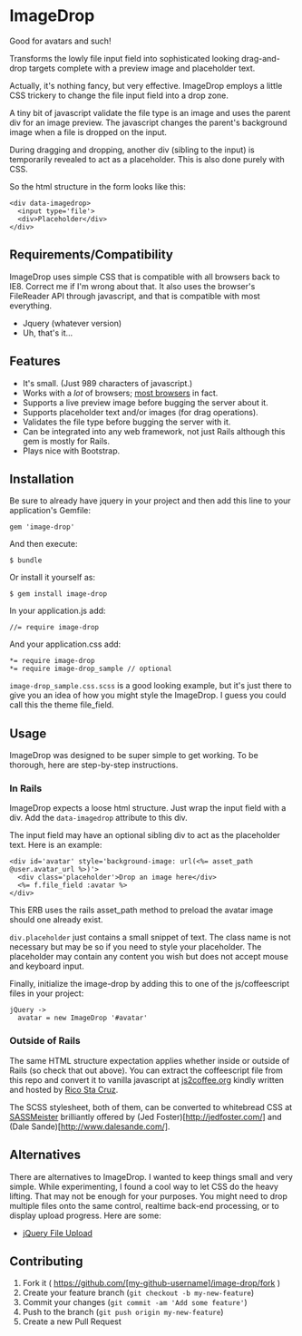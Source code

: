 # ImageDrop

Good for avatars and such!

Transforms the lowly file input field into sophisticated looking drag-and-drop targets complete with a preview image and placeholder text.

Actually, it's nothing fancy, but very effective. ImageDrop employs a little CSS trickery to change the  file input field into a drop zone.

A tiny bit of javascript validate the file type is an image and uses the parent div for an image preview. The javascript changes the parent's background image when a file is dropped on the input.

During dragging and dropping, another div (sibling to the input) is temporarily revealed to act as a placeholder. This is also done purely with CSS.

So the html structure in the form looks like this:

    <div data-imagedrop>
      <input type='file'>
      <div>Placeholder</div>
    </div>

## Requirements/Compatibility

ImageDrop uses simple CSS that is compatible with all browsers back to IE8. Correct me if I'm wrong about that. It also uses the browser's FileReader API through javascript, and that is compatible with most everything.

* Jquery (whatever version)
* Uh, that's it...

## Features
* It's small. (Just 989 characters of javascript.)
* Works with a *lot* of browsers; [most browsers](http://caniuse.com/#search=FileReader) in fact.
* Supports a live preview image before bugging the server about it.
* Supports placeholder text and/or images (for drag operations).
* Validates the file type before bugging the server with it.
* Can be integrated into any web framework, not just Rails although this gem is mostly for Rails.
* Plays nice with Bootstrap.

## Installation

Be sure to already have jquery in your project and then add this line to your application's Gemfile:

    gem 'image-drop'

And then execute:

    $ bundle

Or install it yourself as:

    $ gem install image-drop

In your application.js add:

    //= require image-drop

And your application.css add:

    *= require image-drop
    *= require image-drop_sample // optional

`image-drop_sample.css.scss` is a good looking example, but it's just there to give you an idea of how you might style the ImageDrop. I guess you could call this the theme file_field. 

## Usage

ImageDrop was designed to be super simple to get working. To be thorough, here are step-by-step instructions.

### In Rails

ImageDrop expects a loose html structure. Just wrap the input field with a div. Add the `data-imagedrop` attribute to this div.

The input field may have an optional sibling div to act as the placeholder text. Here is an example:

    <div id='avatar' style='background-image: url(<%= asset_path @user.avatar_url %>)'>
      <div class='placeholder'>Drop an image here</div>
      <%= f.file_field :avatar %>
    </div>

This ERB uses the rails asset_path method to preload the avatar image should one already exist.

`div.placeholder` just contains a small snippet of text. The class name is not necessary but may be so if you need to style your placeholder. The placeholder may contain any content you wish but does not accept mouse and keyboard input.

Finally, initialize the image-drop by adding this to one of the js/coffeescript files in your project:

    jQuery ->
      avatar = new ImageDrop '#avatar'
      
### Outside of Rails

The same HTML structure expectation applies whether inside or outside of Rails (so check that out above). You can extract the coffeescript file from this repo and convert it to vanilla javascript at [js2coffee.org](http://js2coffee.org) kindly written and hosted by [Rico Sta Cruz](http://ricostacruz.com/).

The SCSS stylesheet, both of them, can be converted to whitebread CSS at [SASSMeister](http://sassmeister.com/) brilliantly offered by (Jed Foster)[http://jedfoster.com/] and (Dale Sande)[http://www.dalesande.com/].

## Alternatives

There are alternatives to ImageDrop. I wanted to keep things small and very simple. While experimenting, I found a cool way to let CSS do the heavy lifting. That may not be enough for your purposes. You might need to drop multiple files onto the same control, realtime back-end processing, or to display upload progress. Here are some:

* [jQuery File Upload](http://blueimp.github.io/jQuery-File-Upload/) 

## Contributing

1. Fork it ( https://github.com/[my-github-username]/image-drop/fork )
2. Create your feature branch (`git checkout -b my-new-feature`)
3. Commit your changes (`git commit -am 'Add some feature'`)
4. Push to the branch (`git push origin my-new-feature`)
5. Create a new Pull Request
